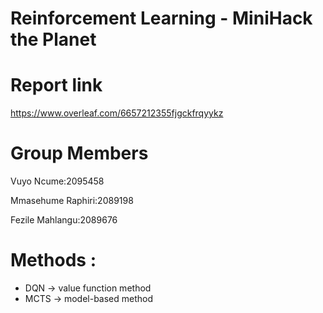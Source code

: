 # Reinforcement Learning - MiniHack the Planet 

# Report link 

https://www.overleaf.com/6657212355fjgckfrqyykz

# Group Members

Vuyo Ncume:2095458

Mmasehume Raphiri:2089198

Fezile Mahlangu:2089676

# Methods :

* DQN -> value function method
* MCTS -> model-based method
